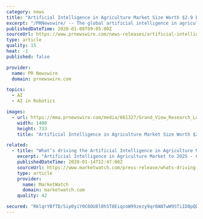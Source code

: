 ```yaml
---
category: news
title: "Artificial Intelligence in Agriculture Market Size Worth $2.9 Billion by 2025 | CAGR: 25.4%: Grand View Research, Inc."
excerpt: "/PRNewswire/ -- The global artificial intelligence in agriculture market size is expected to reach USD 2.9 billion by 2025, according to a new report by"
publishedDateTime: 2020-01-08T09:05:00Z
sourceUrl: https://www.prnewswire.com/news-releases/artificial-intelligence-in-agriculture-market-size-worth-2-9-billion-by-2025--cagr-25-4-grand-view-research-inc-300983335.html
type: article
quality: 15
heat: -1
published: false

provider:
  name: PR Newswire
  domain: prnewswire.com

topics:
  - AI
  - AI in Robotics

images:
  - url: https://mma.prnewswire.com/media/661327/Grand_View_Research_Logo.jpg?p=facebook
    width: 1400
    height: 733
    title: "Artificial Intelligence in Agriculture Market Size Worth $2.9 Billion by 2025 | CAGR: 25.4%: Grand View Research, Inc."

related:
  - title: "What’s driving the Artificial Intelligence in Agriculture Market Growth? Top Players"
    excerpt: "Artificial Intelligence in Agriculture Market to 2025 - Global Analysis and Forecasts by Type (Machine Learning, Computer Vision, and Predictive Analytics), Component (Hardware, Service, Software), Application (Crop and Soil Monitoring,"
    publishedDateTime: 2020-01-14T12:47:00Z
    sourceUrl: https://www.marketwatch.com/press-release/whats-driving-the-artificial-intelligence-in-agriculture-market-growth-top-players-2020-01-14
    type: article
    provider:
      name: MarketWatch
      domain: marketwatch.com
    quality: 42

secured: "RklqrYBfTD/Sip0yiY0C8OU8l0h5T8EiqzoW99zezy9qr0ANTwW9STiID8pQDN8xyffvlaBa8y402sRNH2kW05/tYOysSLMpG1F+XFdjYc5WnYOR8VOyE5bnm14/LiXFC4i6x9hhUsP8cEgNjHo3AFYFTwkbr+5/+fyb87jPExecwjxklC2AxJgAgEduHIGDN8QYkiGKz0CI2asBie0g8S1NTW+omIzx/FDSInb+awPbZENyX8cf4tg5F4gRdJqtMTXFbEe1eUYBAGRWr4IkC0Jzpb2Sg0DAQWdmSC/sXs7U57BbU94h8/5UXdFxWydg1rj3jbywDoozPa5f0zFISBULYTShW+HlDQlzyE5eyt32EIIrUTAIOIDa/GB1sk9stxCUQv/sYQAexbLufT9iu8NWlYb3o+VWM/4Dc0BKH0MFjmwvkZI4wiwh6bdI5OrDXvryJZwHEIBp93UovsGTpw==;dUUYLEgWgWLsuK2iNWYrcA=="
---
```


